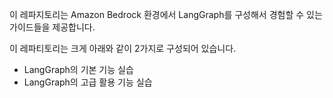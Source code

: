 이 레파지토리는 Amazon Bedrock 환경에서 LangGraph를 구성해서 경험할 수 있는 가이드들을 제공합니다.

이 레파티토리는 크게 아래와 같이 2가지로 구성되어 있습니다.

- LangGraph의 기본 기능 실습
- LangGraph의 고급 활용 기능 실습

